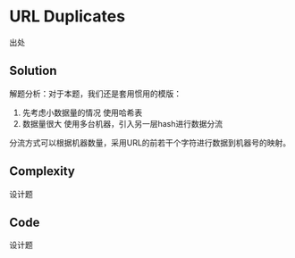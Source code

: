 # URL Duplicates

出处

## Solution

解题分析：对于本题，我们还是套用惯用的模版：

1. 先考虑小数据量的情况 使用哈希表
2. 数据量很大 使用多台机器，引入另一层hash进行数据分流

分流方式可以根据机器数量，采用URL的前若干个字符进行数据到机器号的映射。

## Complexity

设计题

## Code

设计题

